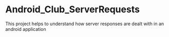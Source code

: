 # Android_Club_ServerRequests
This project helps to understand how server responses are dealt with in an android application
